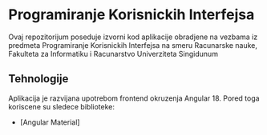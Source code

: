 # Programiranje Korisnickih Interfejsa

Ovaj repozitorijum poseduje izvorni kod
aplikacije obradjene na vezbama iz predmeta
Programiranje Korisnickih Interfejsa na smeru
Racunarske nauke, Fakulteta za Informatiku i
Racunarstvo Univerziteta Singidunum

## Tehnologije

Aplikacija je razvijana upotrebom frontend
okruzenja Angular 18. Pored toga koriscene su
sledece biblioteke:

- [Angular Material]